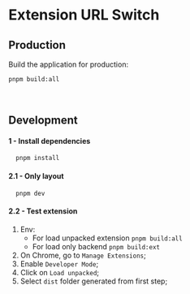 # Extension URL Switch

## Production

Build the application for production:

```bash
pnpm build:all
```

<br/>

## Development

#### 1 - Install dependencies

```
  pnpm install
```

#### 2.1 - Only layout

```
  pnpm dev
```

#### 2.2 - Test extension

1. Env:
    - For load unpacked extension `pnpm build:all`
    - For load only backend `pnpm build:ext`
2. On Chrome, go to `Manage Extensions`;
3. Enable `Developer Mode`;
4. Click on `Load unpacked`;
5. Select `dist` folder generated from first step;
